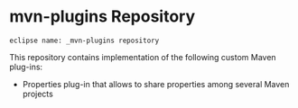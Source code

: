 mvn-plugins Repository
======================
    
    eclipse name: _mvn-plugins repository



This repository contains implementation of the following custom Maven plug-ins:

- Properties plug-in that allows to share properties among several Maven projects

